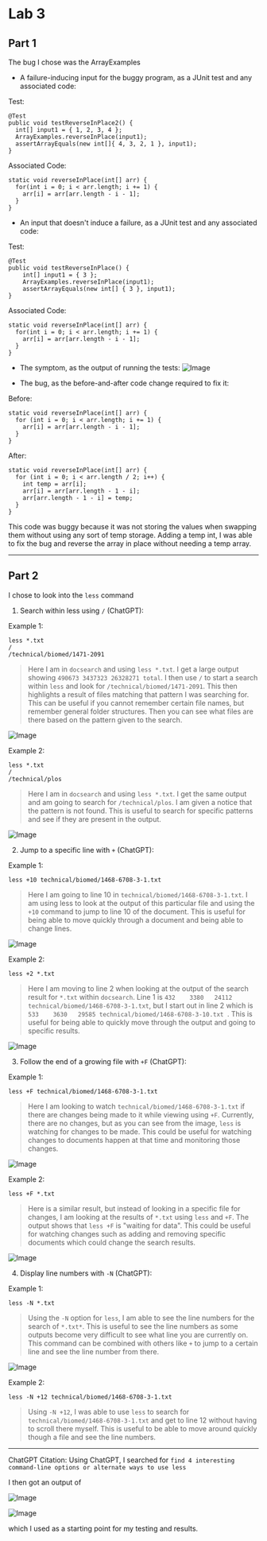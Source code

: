 # Lab 3

## Part 1
The bug I chose was the ArrayExamples
- A failure-inducing input for the buggy program, as a JUnit test and any associated code:

Test:
```
@Test 
public void testReverseInPlace2() {
  int[] input1 = { 1, 2, 3, 4 };
  ArrayExamples.reverseInPlace(input1);
  assertArrayEquals(new int[]{ 4, 3, 2, 1 }, input1);
}
```
Associated Code: 
```
static void reverseInPlace(int[] arr) {
  for(int i = 0; i < arr.length; i += 1) {
    arr[i] = arr[arr.length - i - 1];
  }
}
```

- An input that doesn't induce a failure, as a JUnit test and any associated code:

Test:
```
@Test 
public void testReverseInPlace() {
    int[] input1 = { 3 };
    ArrayExamples.reverseInPlace(input1);
    assertArrayEquals(new int[] { 3 }, input1);
}
```
Associated Code: 
```
static void reverseInPlace(int[] arr) {
  for(int i = 0; i < arr.length; i += 1) {
    arr[i] = arr[arr.length - i - 1];
  }
}
```

- The symptom, as the output of running the tests:
![Image](img/symptomImg.png)


- The bug, as the before-and-after code change required to fix it:

Before:
```
static void reverseInPlace(int[] arr) {
  for (int i = 0; i < arr.length; i += 1) {
    arr[i] = arr[arr.length - i - 1];
  }
}
```
After:
```
static void reverseInPlace(int[] arr) {  
  for (int i = 0; i < arr.length / 2; i++) {
    int temp = arr[i];
    arr[i] = arr[arr.length - 1 - i];
    arr[arr.length - 1 - i] = temp;
  }
}
```

This code was buggy because it was not storing the values when swapping them without using any sort of temp storage. Adding a temp int, I was able to fix the bug and reverse the array in place without needing a temp array.

---

## Part 2
I chose to look into the `less` command

1. Search within less using `/` (ChatGPT):

Example 1:
```
less *.txt
/
/technical/biomed/1471-2091
```
> Here I am in `docsearch` and using `less *.txt`. I get a large output showing `490673 3437323 26328271 total`. I then use `/` to start a search within `less` and look for `/technical/biomed/1471-2091`. This then highlights a result of files matching that pattern I was searching for. This can be useful if you cannot remember certain file names, but remember general folder structures. Then you can see what files are there based on the pattern given to the search.

![Image](img/less1.png)

Example 2:
```
less *.txt
/
/technical/plos
```
> Here I am in `docsearch` and using `less *.txt`. I get the same output and am going to search for `/technical/plos`. I am given a notice that the pattern is not found. This is useful to search for specific patterns and see if they are present in the output.

![Image](img/less2.png)


2. Jump to a specific line with `+` (ChatGPT):

Example 1:
```
less +10 technical/biomed/1468-6708-3-1.txt
```
> Here I am going to line 10 in `technical/biomed/1468-6708-3-1.txt`. I am using less to look at the output of this particular file and using the `+10` command to jump to line 10 of the document. This is useful for being able to move quickly through a document and being able to change lines.

![Image](img/less3.png)

Example 2:
```
less +2 *.txt
```
> Here I am moving to line 2 when looking at the output of the search result for `*.txt` within `docsearch`. Line 1 is `432    3380   24112 technical/biomed/1468-6708-3-1.txt`, but I start out in line 2 which is `533    3630   29585 technical/biomed/1468-6708-3-10.txt
`. This is useful for being able to quickly move through the output and going to specific results.

![Image](img/less4.png)


3. Follow the end of a growing file with `+F` (ChatGPT):

Example 1:
```
less +F technical/biomed/1468-6708-3-1.txt 
```
> Here I am looking to watch `technical/biomed/1468-6708-3-1.txt` if there are changes being made to it while viewing using `+F`. Currently, there are no changes, but as you can see from the image, `less` is watching for changes to be made. This could be useful for watching changes to documents happen at that time and monitoring those changes.

![Image](img/less5.png)

Example 2:
```
less +F *.txt  
```
> Here is a similar result, but instead of looking in a specific file for changes, I am looking at the results of `*.txt` using `less` and `+F`. The output shows that `less +F` is "waiting for data". This could be useful for watching changes such as adding and removing specific documents which could change the search results.

![Image](img/less6.png)


4. Display line numbers with `-N` (ChatGPT):

Example 1:
```
less -N *.txt 
```
> Using the `-N` option for `less`, I am able to see the line numbers for the search of `*.txt*`. This is useful to see the line numbers as some outputs become very difficult to see what line you are currently on. This command can be combined with others like `+` to jump to a certain line and see the line number from there.

![Image](img/less7.png)

Example 2:
```
less -N +12 technical/biomed/1468-6708-3-1.txt
```
> Using `-N +12`, I was able to use `less` to search for `technical/biomed/1468-6708-3-1.txt` and get to line 12 without having to scroll there myself. This is useful to be able to move around quickly though a file and see the line numbers.

---

ChatGPT Citation:
Using ChatGPT, I searched for `find 4 interesting command-line options or alternate ways to use less`

I then got an output of

![Image](img/citation1.png)

![Image](img/citation2.png)

which I used as a starting point for my testing and results.
